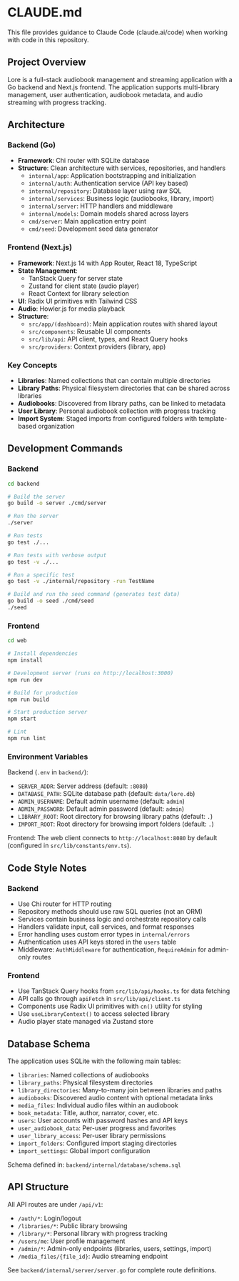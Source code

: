 # CLAUDE.md

This file provides guidance to Claude Code (claude.ai/code) when working with code in this repository.

## Project Overview

Lore is a full-stack audiobook management and streaming application with a Go backend and Next.js frontend. The application supports multi-library management, user authentication, audiobook metadata, and audio streaming with progress tracking.

## Architecture

### Backend (Go)
- **Framework**: Chi router with SQLite database
- **Structure**: Clean architecture with services, repositories, and handlers
  - `internal/app`: Application bootstrapping and initialization
  - `internal/auth`: Authentication service (API key based)
  - `internal/repository`: Database layer using raw SQL
  - `internal/services`: Business logic (audiobooks, library, import)
  - `internal/server`: HTTP handlers and middleware
  - `internal/models`: Domain models shared across layers
  - `cmd/server`: Main application entry point
  - `cmd/seed`: Development seed data generator

### Frontend (Next.js)
- **Framework**: Next.js 14 with App Router, React 18, TypeScript
- **State Management**:
  - TanStack Query for server state
  - Zustand for client state (audio player)
  - React Context for library selection
- **UI**: Radix UI primitives with Tailwind CSS
- **Audio**: Howler.js for media playback
- **Structure**:
  - `src/app/(dashboard)`: Main application routes with shared layout
  - `src/components`: Reusable UI components
  - `src/lib/api`: API client, types, and React Query hooks
  - `src/providers`: Context providers (library, app)

### Key Concepts
- **Libraries**: Named collections that can contain multiple directories
- **Library Paths**: Physical filesystem directories that can be shared across libraries
- **Audiobooks**: Discovered from library paths, can be linked to metadata
- **User Library**: Personal audiobook collection with progress tracking
- **Import System**: Staged imports from configured folders with template-based organization

## Development Commands

### Backend
```bash
cd backend

# Build the server
go build -o server ./cmd/server

# Run the server
./server

# Run tests
go test ./...

# Run tests with verbose output
go test -v ./...

# Run a specific test
go test -v ./internal/repository -run TestName

# Build and run the seed command (generates test data)
go build -o seed ./cmd/seed
./seed
```

### Frontend
```bash
cd web

# Install dependencies
npm install

# Development server (runs on http://localhost:3000)
npm run dev

# Build for production
npm run build

# Start production server
npm start

# Lint
npm run lint
```

### Environment Variables

Backend (`.env` in `backend/`):
- `SERVER_ADDR`: Server address (default: `:8080`)
- `DATABASE_PATH`: SQLite database path (default: `data/lore.db`)
- `ADMIN_USERNAME`: Default admin username (default: `admin`)
- `ADMIN_PASSWORD`: Default admin password (default: `admin`)
- `LIBRARY_ROOT`: Root directory for browsing library paths (default: `.`)
- `IMPORT_ROOT`: Root directory for browsing import folders (default: `.`)

Frontend: The web client connects to `http://localhost:8080` by default (configured in `src/lib/constants/env.ts`).

## Code Style Notes

### Backend
- Use Chi router for HTTP routing
- Repository methods should use raw SQL queries (not an ORM)
- Services contain business logic and orchestrate repository calls
- Handlers validate input, call services, and format responses
- Error handling uses custom error types in `internal/errors`
- Authentication uses API keys stored in the `users` table
- Middleware: `AuthMiddleware` for authentication, `RequireAdmin` for admin-only routes

### Frontend
- Use TanStack Query hooks from `src/lib/api/hooks.ts` for data fetching
- API calls go through `apiFetch` in `src/lib/api/client.ts`
- Components use Radix UI primitives with `cn()` utility for styling
- Use `useLibraryContext()` to access selected library
- Audio player state managed via Zustand store

## Database Schema

The application uses SQLite with the following main tables:
- `libraries`: Named collections of audiobooks
- `library_paths`: Physical filesystem directories
- `library_directories`: Many-to-many join between libraries and paths
- `audiobooks`: Discovered audio content with optional metadata links
- `media_files`: Individual audio files within an audiobook
- `book_metadata`: Title, author, narrator, cover, etc.
- `users`: User accounts with password hashes and API keys
- `user_audiobook_data`: Per-user progress and favorites
- `user_library_access`: Per-user library permissions
- `import_folders`: Configured import staging directories
- `import_settings`: Global import configuration

Schema defined in: `backend/internal/database/schema.sql`

## API Structure

All API routes are under `/api/v1`:
- `/auth/*`: Login/logout
- `/libraries/*`: Public library browsing
- `/library/*`: Personal library with progress tracking
- `/users/me`: User profile management
- `/admin/*`: Admin-only endpoints (libraries, users, settings, import)
- `/media_files/{file_id}`: Audio streaming endpoint

See `backend/internal/server/server.go` for complete route definitions.